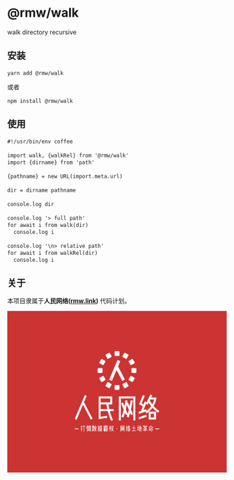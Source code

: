 <!-- 本文件由 ./readme.make.md 自动生成，请不要直接修改此文件 -->

# @rmw/walk

walk directory recursive

##  安装

```
yarn add @rmw/walk
```

或者

```
npm install @rmw/walk
```

## 使用

```
#!/usr/bin/env coffee

import walk, {walkRel} from '@rmw/walk'
import {dirname} from 'path'

{pathname} = new URL(import.meta.url)

dir = dirname pathname

console.log dir

console.log '> full path'
for await i from walk(dir)
  console.log i

console.log '\n> relative path'
for await i from walkRel(dir)
  console.log i
```

## 关于

本项目隶属于**人民网络([rmw.link](//rmw.link))** 代码计划。

![人民网络](https://raw.githubusercontent.com/rmw-link/logo/master/rmw.red.bg.svg)